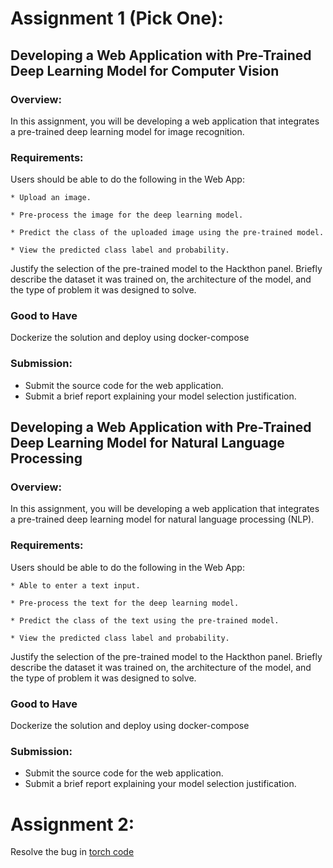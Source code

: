 # Assignment 1 (Pick One):

## Developing a Web Application with Pre-Trained Deep Learning Model for Computer Vision

### Overview:
In this assignment, you will be developing a web application that integrates a pre-trained deep learning model for image recognition.

### Requirements:

Users should be able to do the following in the Web App:

    * Upload an image.

    * Pre-process the image for the deep learning model.

    * Predict the class of the uploaded image using the pre-trained model.

    * View the predicted class label and probability.

Justify the selection of the pre-trained model to the Hackthon panel. Briefly describe the dataset it was trained on, the architecture of the model, and the type of problem it was designed to solve.

### Good to Have

Dockerize the solution and deploy using docker-compose

### Submission:

 * Submit the source code for the web application.
 * Submit a brief report explaining your model selection justification.

## Developing a Web Application with Pre-Trained Deep Learning Model for Natural Language Processing

### Overview:
In this assignment, you will be developing a web application that integrates a pre-trained deep learning model for natural language processing (NLP).

### Requirements:

Users should be able to do the following in the Web App:

    * Able to enter a text input.

    * Pre-process the text for the deep learning model.

    * Predict the class of the text using the pre-trained model.

    * View the predicted class label and probability.

Justify the selection of the pre-trained model to the Hackthon panel. Briefly describe the dataset it was trained on, the architecture of the model, and the type of problem it was designed to solve.

### Good to Have

Dockerize the solution and deploy using docker-compose

### Submission:

 * Submit the source code for the web application.
 * Submit a brief report explaining your model selection justification.


# Assignment 2:

Resolve the bug in [torch code](main.py)